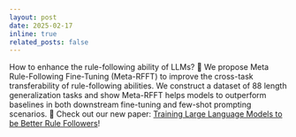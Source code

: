 ```yaml
---
layout: post
date: 2025-02-17
inline: true
related_posts: false
---
```


How to enhance the rule-following ability of LLMs? 🤔 We propose Meta Rule-Following Fine-Tuning (Meta-RFFT) to improve the cross-task transferability of rule-following abilities. We construct a dataset of 88 length generalization tasks and show Meta-RFFT helps models to outperform baselines in both downstream fine-tuning and few-shot prompting scenarios. 👋 Check out our new paper: [Training Large Language Models to be Better Rule Followers](https://arxiv.org/abs/2502.11525)!